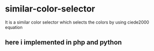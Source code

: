 # similar-color-selector

It is a similar color selector which selects the colors by using ciede2000 equation

## here i implemented in php and python
